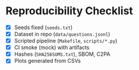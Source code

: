 # Reproducibility Checklist

- [x] Seeds fixed (`seeds.txt`)
- [x] Dataset in repo (`data/questions.jsonl`)
- [x] Scripted pipeline (`Makefile`, `scripts/*.py`)
- [x] CI smoke (mock) with artifacts
- [x] Hashes (`SHA256SUMS.txt`), SBOM, C2PA
- [x] Plots generated from CSVs
